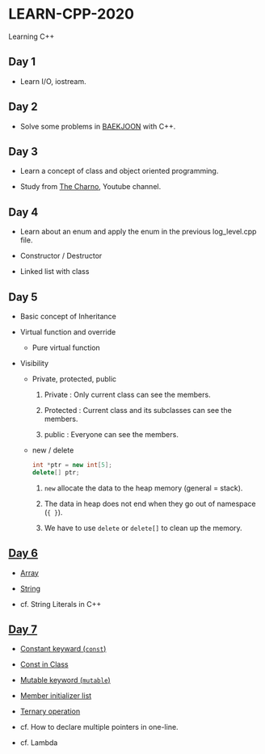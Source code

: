 # LEARN-CPP-2020

Learning C++

## Day 1

- Learn I/O, iostream.

## Day 2

- Solve some problems in [BAEKJOON](https://www.acmicpc.net/) with C++.

## Day 3

- Learn a concept of class and object oriented programming.

- Study from [The Charno](https://www.youtube.com/playlist?list=PLlrATfBNZ98dudnM48yfGUldqGD0S4FFb), Youtube channel.

## Day 4

- Learn about an enum and apply the enum in the previous log_level.cpp file.

- Constructor / Destructor

- Linked list with class

## Day 5

- Basic concept of Inheritance

- Virtual function and override

  - Pure virtual function

- Visibility

  - Private, protected, public

    1. Private : Only current class can see the members.

    1. Protected : Current class and its subclasses can see the members.

    1. public : Everyone can see the members.

  * new / delete

    ```cpp
    int *ptr = new int[5];
    delete[] ptr;
    ```

    1. `new` allocate the data to the heap memory (general = stack).

    1. The data in heap does not end when they go out of namespace (`{ }`).

    1. We have to use `delete` or `delete[]` to clean up the memory.

## [Day 6](day6/README.md)

- [Array](day6/array.cpp)

- [String](day6/string.cpp)

- cf. String Literals in C++

## [Day 7](day7/README.md)

- [Constant keyward (`const`)](day7/const.cpp)

- [Const in Class](day7/const_in_class.cpp)

- [Mutable keyword (`mutable`)](day7/mutable.cpp)

- [Member initializer list](day7/initializer_list.cpp)

- [Ternary operation](day7/ternary_operation.cpp)

- cf. How to declare multiple pointers in one-line.

- cf. Lambda
